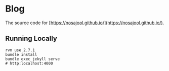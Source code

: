 # Blog

The source code for [https://nosajool.github.io/](https://nosajool.github.io/).

## Running Locally

```
rvm use 2.7.1
bundle install
bundle exec jekyll serve
# http:localhost:4000
```
